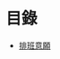 <!--
 * @Author: your name
 * @Date: 2022-03-09 10:15:05
 * @LastEditTime: 2022-03-09 10:28:16
 * @LastEditors: Please set LastEditors
 * @Description: 打开koroFileHeader查看配置 进行设置: https://github.com/OBKoro1/koro1FileHeader/wiki/%E9%85%8D%E7%BD%AE
 * @FilePath: \stroy\README.md
-->


# 目錄

- [排班意願](dutySchedule.md)


